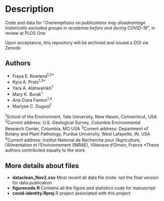 # Description

Code and data for "_Overemphasis on publications may disadvantage historically excluded groups in academia before and during COVID-19_", in review at PLOS One

Upon acceptance, this repository will be archived and issued a DOI via Zenodo

## Authors
- Freya E. Rowland<sup>1,2*</sup>
- Kyra A. Prats<sup>1,3*</sup>
- Yara A. Alshwairikh<sup>1</sup>
- Mary K. Burak<sup>1</sup>
- Ana Clara Fanton<sup>1,4</sup>
- Marlyse C. Duguid<sup>1</sup>

<sup>1</sup>School of the Environment, Yale University, New Haven, Connecticut, USA
<sup>2</sup>Current address: U.S. Geological Survey, Columbia Environmental Research Center, Columbia, MO USA
<sup>3</sup>Current address: Department of Botany and Plant Pathology, Purdue University, West Lafayette, IN, USA
<sup>4</sup>Current address: Institut National de Recherche pour l’Agriculture, l’Alimentation et l’Environnement (INRAE), Villenave d’Ornon, France
*These authors contributed equally to the work

## More details about files

- **dataclean_Nov2.csv** Most recent all data file (note: not the final version for data publication
- **figurecode.R** Contains all the figure and statistics code for manuscript
- **covid-identity.Rproj** R project associated with this project
